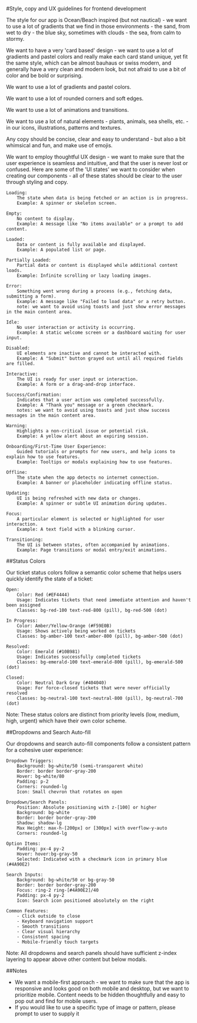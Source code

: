 #Style, copy and UX guidelines for frontend development

The style for our app is Ocean/Beach inspired (but not nautical) - we want to use a lot of gradients that we find in those environments - the sand, from wet to dry - the blue sky, sometimes with clouds - the sea, from calm to stormy.

We want to have a very 'card based' design - we want to use a lot of gradients and pastel colors and really make each card stand unique, yet fit the same style, which can be almost bauhaus or swiss modern, and generally have a very clean and modern look, but not afraid to use a bit of color and be bold or surprising.

We want to use a lot of gradients and pastel colors.

We want to use a lot of rounded corners and soft edges.

We want to use a lot of animations and transitions.

We want to use a lot of natural elements - plants, animals, sea shells, etc. - in our icons, illustrations, patterns and textures.

Any copy should be concise, clear and easy to understand - but also a bit whimsical and fun, and make use of emojis.

We want to employ thoughtful UX design - we want to make sure that the user experience is seamless and intuitive, and that the user is never lost or confused. Here are some of the 'UI states' we want to consider when creating our components - all of these states should be clear to the user through styling and copy.

    Loading:
        The state when data is being fetched or an action is in progress.
        Example: A spinner or skeleton screen.

    Empty:
        No content to display.
        Example: A message like "No items available" or a prompt to add content.

    Loaded:
        Data or content is fully available and displayed.
        Example: A populated list or page.

    Partially Loaded:
        Partial data or content is displayed while additional content loads.
        Example: Infinite scrolling or lazy loading images.

    Error:
        Something went wrong during a process (e.g., fetching data, submitting a form).
        Example: A message like "Failed to load data" or a retry button.
        note: we want to avoid using toasts and just show error messages in the main content area.

    Idle:
        No user interaction or activity is occurring.
        Example: A static welcome screen or a dashboard waiting for user input.

    Disabled:
        UI elements are inactive and cannot be interacted with.
        Example: A "Submit" button grayed out until all required fields are filled.

    Interactive:
        The UI is ready for user input or interaction.
        Example: A form or a drag-and-drop interface.

    Success/Confirmation:
        Indicates that a user action was completed successfully.
        Example: A "Thank you" message or a green checkmark.
        notes: we want to avoid using toasts and just show success messages in the main content area.

    Warning:
        Highlights a non-critical issue or potential risk.
        Example: A yellow alert about an expiring session.

    Onboarding/First-Time User Experience:
        Guided tutorials or prompts for new users, and help icons to explain how to use features.
        Example: Tooltips or modals explaining how to use features.

    Offline:
        The state when the app detects no internet connection.
        Example: A banner or placeholder indicating offline status.

    Updating:
        UI is being refreshed with new data or changes.
        Example: A spinner or subtle UI animation during updates.

    Focus:
        A particular element is selected or highlighted for user interaction.
        Example: A text field with a blinking cursor.

    Transitioning:
        The UI is between states, often accompanied by animations.
        Example: Page transitions or modal entry/exit animations.

##Status Colors

Our ticket status colors follow a semantic color scheme that helps users quickly identify the state of a ticket:

    Open:
        Color: Red (#EF4444)
        Usage: Indicates tickets that need immediate attention and haven't been assigned
        Classes: bg-red-100 text-red-800 (pill), bg-red-500 (dot)

    In Progress:
        Color: Amber/Yellow-Orange (#F59E0B)
        Usage: Shows actively being worked on tickets
        Classes: bg-amber-100 text-amber-800 (pill), bg-amber-500 (dot)

    Resolved:
        Color: Emerald (#10B981)
        Usage: Indicates successfully completed tickets
        Classes: bg-emerald-100 text-emerald-800 (pill), bg-emerald-500 (dot)

    Closed:
        Color: Neutral Dark Gray (#404040)
        Usage: For force-closed tickets that were never officially resolved
        Classes: bg-neutral-100 text-neutral-800 (pill), bg-neutral-700 (dot)

Note: These status colors are distinct from priority levels (low, medium, high, urgent) which have their own color scheme.

##Dropdowns and Search Auto-fill

Our dropdowns and search auto-fill components follow a consistent pattern for a cohesive user experience:

    Dropdown Triggers:
        Background: bg-white/50 (semi-transparent white)
        Border: border border-gray-200
        Hover: bg-white/80
        Padding: p-2
        Corners: rounded-lg
        Icon: Small chevron that rotates on open
        
    Dropdown/Search Panels:
        Position: Absolute positioning with z-[100] or higher
        Background: bg-white
        Border: border border-gray-200
        Shadow: shadow-lg
        Max Height: max-h-[200px] or [300px] with overflow-y-auto
        Corners: rounded-lg
        
    Option Items:
        Padding: px-4 py-2
        Hover: hover:bg-gray-50
        Selected: Indicated with a checkmark icon in primary blue (#4A90E2)
        
    Search Inputs:
        Background: bg-white/50 or bg-gray-50
        Border: border border-gray-200
        Focus: ring-2 ring-[#4A90E2]/40
        Padding: px-4 py-2
        Icon: Search icon positioned absolutely on the right
        
    Common Features:
        - Click outside to close
        - Keyboard navigation support
        - Smooth transitions
        - Clear visual hierarchy
        - Consistent spacing
        - Mobile-friendly touch targets

Note: All dropdowns and search panels should have sufficient z-index layering to appear above other content but below modals.

##Notes

- We want a mobile-first approach - we want to make sure that the app is responsive and looks good on both mobile and desktop, but we want to prioritize mobile. Content needs to be hidden thoughtfully and easy to pop out and find for mobile users.
- If you would like to use a specific type of image or pattern, please prompt to user to supply it
